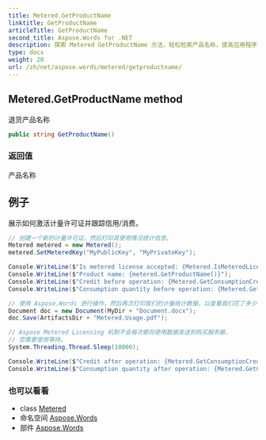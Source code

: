 ```yaml
---
title: Metered.GetProductName
linktitle: GetProductName
articleTitle: GetProductName
second_title: Aspose.Words for .NET
description: 探索 Metered GetProductName 方法，轻松检索产品名称，提高应用程序的效率和用户体验。
type: docs
weight: 20
url: /zh/net/aspose.words/metered/getproductname/
---
```

## Metered.GetProductName method

退货产品名称

```csharp
public string GetProductName()
```

### 返回值

产品名称

## 例子

展示如何激活计量许可证并跟踪信用/消费。

```csharp
// 创建一个新的计量许可证，然后打印其使用情况统计信息。
Metered metered = new Metered();
metered.SetMeteredKey("MyPublicKey", "MyPrivateKey");

Console.WriteLine($"Is metered license accepted: {Metered.IsMeteredLicensed()}");
Console.WriteLine($"Product name: {metered.GetProductName()}");
Console.WriteLine($"Credit before operation: {Metered.GetConsumptionCredit()}");
Console.WriteLine($"Consumption quantity before operation: {Metered.GetConsumptionQuantity()}");

// 使用 Aspose.Words 进行操作，然后再次打印我们的计量统计数据，以查看我们花了多少钱。
Document doc = new Document(MyDir + "Document.docx");
doc.Save(ArtifactsDir + "Metered.Usage.pdf");

// Aspose Metered Licensing 机制不会每次都将使用数据发送到购买服务器，
// 您需要使用等待。
System.Threading.Thread.Sleep(10000);

Console.WriteLine($"Credit after operation: {Metered.GetConsumptionCredit()}");
Console.WriteLine($"Consumption quantity after operation: {Metered.GetConsumptionQuantity()}");
```

### 也可以看看

* class [Metered](../)
* 命名空间 [Aspose.Words](../../../aspose.words/)
* 部件 [Aspose.Words](../../../)
